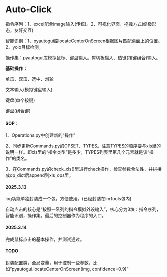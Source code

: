 # Auto-Click

指令序列：1、excel配合image输入(传统)。2、可视化界面，拖拽方式(终极形态，友好交互)

智能识别：1、pyautogui库locateCenterOnScreen根据图片匹配桌面上的位置。2、yolo目标检测。

操作集：pyautogui库模拟鼠标、键盘输入。剪切板输入、热键(按键组合)输入。

**基础操作：**

单击、双击、选中、滑轮

文本输入(模拟键盘输入)

键盘(单个按键)

键盘(组合键)

#### SOP：

1、Operations.py中创建新的“操作”

2、同步更新Commands.py的OPSET、TYPES。注意TYPES的顺序要与xls里的说明一样。即xls里的“指令类型”是多少，TYPES列表里第几个元素就是该“操作”的类名。

3、在Commands.py的check_xls()里进行check操作，检查参数合法性，并拼接成op_dict后append到xls_ops里，



#### 2025.3.13

log功能单独封装成一个包，方便使用。(已经封装在lmTools包内)

自动点击的核心是“按照一系列的指令模拟外设输入”，核心分为3块：指令序列，智能识别，操作集。最后的控制器作为程序的入口。

#### 2025.3.14

完成鼠标点击的基本操作，并测试通过。











#### TODO

封装配置类，全局变量，用于控制一些参数，比如“pyautogui.locateCenterOnScreen(img, confidence=0.9)”



















